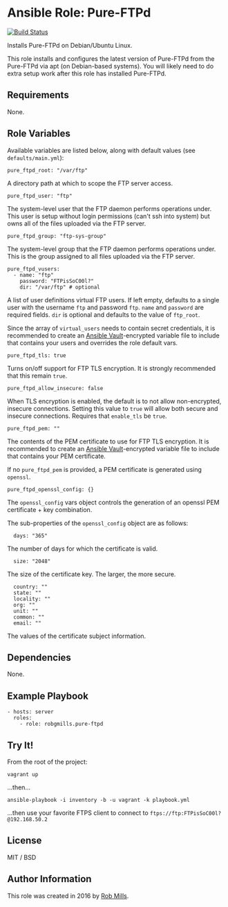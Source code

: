 # Ansible Role: Pure-FTPd

[![Build Status](https://travis-ci.org/robgmills/ansible-pure-ftpd.svg?branch=master)](https://travis-ci.org/robgmills/ansible-pure-ftpd)

Installs Pure-FTPd on Debian/Ubuntu Linux.

This role installs and configures the latest version of Pure-FTPd from the Pure-FTPd via apt (on Debian-based systems).  You will likely need to do extra setup work after this role has installed Pure-FTPd.

## Requirements

None.

## Role Variables

Available variables are listed below, along with default values (see `defaults/main.yml`):

    pure_ftpd_root: "/var/ftp"

A directory path at which to scope the FTP server access.

    pure_ftpd_user: "ftp"

The system-level user that the FTP daemon performs operations under.  This user is setup without login permissions (can't ssh into system) but owns all of the files uploaded via the FTP server.

    pure_ftpd_group: "ftp-sys-group"

The system-level group that the FTP daemon performs operations under.  This is the group assigned to all files uploaded via the FTP server.

    pure_ftpd_vusers:
      - name: "ftp"
        password: "FTPisSoC00l?"
        dir: "/var/ftp" # optional

A list of user definitions virtual FTP users. If left empty, defaults to a single user with the username `ftp` and password `ftp`.  `name` and `password` are required fields.  `dir` is optional and defaults to the value of `ftp_root`.

Since the array of `virtual_users` needs to contain secret credentials, it is recommended to create an [Ansible Vault][vault]-encrypted variable file to include that contains your users and overrides the role default vars.

    pure_ftpd_tls: true

Turns on/off support for FTP TLS encryption.  It is strongly recommended that this remain `true`.

    pure_ftpd_allow_insecure: false

When TLS encryption is enabled, the default is to not allow non-encrypted, insecure connections.  Setting this value to `true` will allow both secure and insecure connections.  Requires that `enable_tls` be `true`.

    pure_ftpd_pem: ""

The contents of the PEM certificate to use for FTP TLS encryption.  It is recommended to create an [Ansible Vault][vault]-encrypted variable file to include that contains your PEM certificate.

If no `pure_ftpd_pem` is provided, a PEM certificate is generated using `openssl`.

    pure_ftpd_openssl_config: {}

The `openssl_config` vars object controls the generation of an openssl PEM certificate + key combination.

The sub-properties of the `openssl_config` object are as follows:

      days: "365"

The number of days for which the certificate is valid.

      size: "2048"

The size of the certificate key.  The larger, the more secure.

      country: ""
      state: ""
      locality: ""
      org: ""
      unit: ""
      common: ""
      email: ""

The values of the certificate subject information.

## Dependencies

None.

## Example Playbook

    - hosts: server
      roles:
        - role: robgmills.pure-ftpd

## Try It!

From the root of the project:

    vagrant up

...then...

    ansible-playbook -i inventory -b -u vagrant -k playbook.yml

...then use your favorite FTPS client to connect to `ftps://ftp:FTPisSoC00l?@192.168.50.2`

## License

MIT / BSD

## Author Information

This role was created in 2016 by [Rob Mills](https://robgmills.com/).

[vault]: http://docs.ansible.com/ansible/playbooks_vault.html